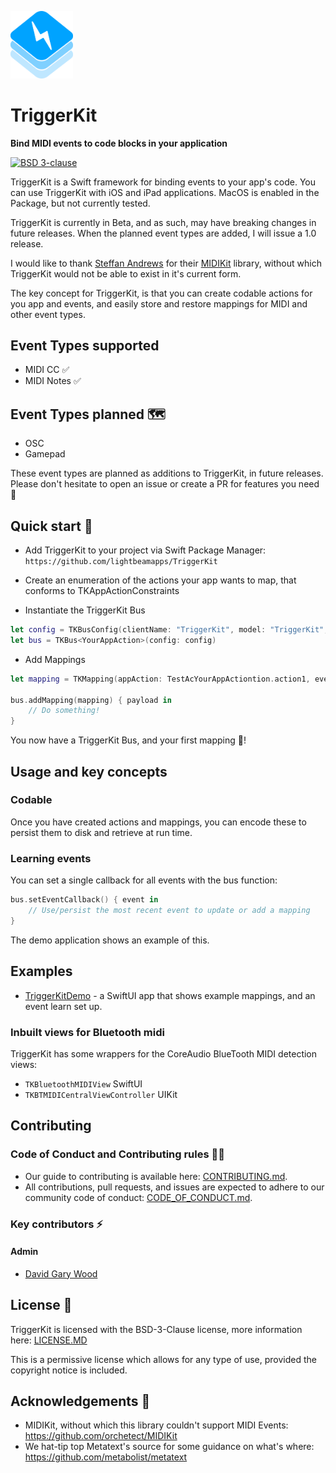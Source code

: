 <p><img src="https://raw.githubusercontent.com/lightbeamapps/TriggerKit/main/media/logo.svg" width="100" /></p>

# TriggerKit

<p><strong>Bind MIDI events to code blocks in your application</strong></p>

<p>
<a href="https://github.com/lightbeamapps/TriggerKit/blob/main/LICENSE.md"><img alt="BSD 3-clause" src="https://img.shields.io/badge/License-BSD_3--Clause-blue.svg"></a>
</p>

TriggerKit is a Swift framework for binding events to your app's code. You can use TriggerKit with iOS and iPad applications. MacOS is enabled in the Package, but not currently tested.

TriggerKit is currently in Beta, and as such, may have breaking changes in future releases. When the planned event types are added, I will issue a 1.0 release. 

I would like to thank [Steffan Andrews](https://github.com/orchetect) for their [MIDIKit](https://github.com/orchetect/MIDIKit) library, without which TriggerKit would not be able to exist in it's current form.

The key concept for TriggerKit, is that you can create codable actions for you app and events, and easily store and restore mappings for MIDI and other event types.

## Event Types supported
- MIDI CC ✅
- MIDI Notes ✅

## Event Types planned 🗺️
- OSC
- Gamepad

These event types are planned as additions to TriggerKit, in future releases. Please don't hesitate to open an issue or create a PR for features you need 🙏

## Quick start 🏁

- Add TriggerKit to your project via Swift Package Manager: `https://github.com/lightbeamapps/TriggerKit`

- Create an enumeration of the actions your app wants to map, that conforms to TKAppActionConstraints

- Instantiate the TriggerKit Bus

```swift
let config = TKBusConfig(clientName: "TriggerKit", model: "TriggerKit", manufacturer: "Lightbeam Apps")
let bus = TKBus<YourAppAction>(config: config)
```

- Add Mappings

```swift
let mapping = TKMapping(appAction: TestAcYourAppActiontion.action1, event: TKEvent.midiCC(trigger: .init(cc: 1)))

bus.addMapping(mapping) { payload in
    // Do something!
}

```

You now have a TriggerKit Bus, and your first mapping 🎉!

## Usage and key concepts

### Codable
Once you have created actions and mappings, you can encode these to persist them to disk and retrieve at run time.

### Learning events
You can set a single callback for all events with the bus function:

```swift
bus.setEventCallback() { event in 
    // Use/persist the most recent event to update or add a mapping
}
```

The demo application shows an example of this.

## Examples
- [TriggerKitDemo](https://github.com/lightbeamapps/TriggerKit/tree/main/Examples/TriggerKitDemo/) - a SwiftUI app that shows example mappings, and an event learn set up.

### Inbuilt views for Bluetooth midi

TriggerKit has some wrappers for the CoreAudio BlueTooth MIDI detection views: 
- `TKBluetoothMIDIView` SwiftUI
- `TKBTMIDICentralViewController` UIKit

## Contributing

### Code of Conduct and Contributing rules 🧑‍⚖️

- Our guide to contributing is available here: [CONTRIBUTING.md](CONTRIBUTING.md).
- All contributions, pull requests, and issues are expected to adhere to our community code of conduct: [CODE_OF_CONDUCT.md](CODE_OF_CONDUCT.md).

### Key contributors ⚡️

#### Admin
- [David Gary Wood](https://social.davidgarywood.com/@davidgarywood)

## License 📃

TriggerKit is licensed with the BSD-3-Clause license, more information here: [LICENSE.MD](LICENSE.md)

This is a permissive license which allows for any type of use, provided the copyright notice is included.

## Acknowledgements 🙏

- MIDIKit, without which this library couldn't support MIDI Events: https://github.com/orchetect/MIDIKit
- We hat-tip top Metatext's source for some guidance on what's where: https://github.com/metabolist/metatext

